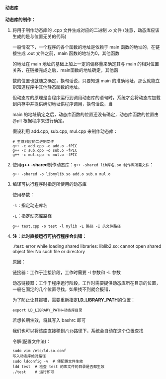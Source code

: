 #### 动态库

**动态库的制作：**

1. 将用于制作动态库的 .cpp 文件生成对应的二进制 .o 文件 (注意，动态库应该生成的是与位置无关的代码)

    一般情况下，一个程序的各个函数的地址是依赖于 main 函数的地址的，在链接生成 .out 文件之前，main 函数的地址为0，其他函数

    的地址在 main 地址的基础上加上一定的偏移量来确定其与 main 的相对位置关系，在链接完成之后，main函数的地址确定，其他函

    数的位置也就随之确定，换句话说，只要知道 main 的准确地址，那么就能立刻知道程序中其他静态函数的地址。

    但动态库的原理是当程序运行到调用动态库的语句时，系统才会将动态库加载到内存中并提供确切地址供程序调用，换句话说，当

    main 的地址确定之后，动态库函数的位置还没有确定，动态库函数的位置由 @plt 根据程序来进行确定。

    假设利用 add.cpp, sub.cpp, mul.cpp 来制作动态库：

    ```shell
    # 生成对应的二进制文件
    g++ -c add.cpp -o add.o -fPIC
    g++ -c sub.cpp -o sub.o -fPIC
    g++ -c mul.cpp -o mul.o -fPIC
    ```

2. 使用**g++ -shared**制作动态库：`g++ -shared lib库名.so 制作库所需文件`：

    `g++ -shared -o libmylib.so add.o sub.o mul.o`

3. 编译可执行程序时指定所使用的动态库

    使用参数：

    `-l`：指定动态库名

    `-L`：指定动态库路径

    `g++ test.cpp -o test -l mylib -L 路径 -I 头文件路径`

4. **注：此时直接运行可执行程序会出错：**

    ./test: error while loading shared libraries: liblib2.so: cannot open shared object file: No such file or directory

    原因：

    链接器：工作于连接阶段，工作时需要 -l 参数和 -L 参数

    动态链接器：工作于程序运行阶段，工作时需要提供动态库所在目录的位置，一般在固定的几个位置寻找，如果找不到就会报错，

    为了防止让其报错，需要重新指定**LD_LIBRARY_PATH**的位置：

    `export LD_LIBRARY_PATH=动态库目录`

    若想长期生效，将其写入 bashrc 即可

    我们也可以将该库直接移到`/lib`路径下，系统会自动在这个位置查找

    令解(配置文件法)：

    ```shell
    sudo vim /etc/ld.so.conf
    写入动态库绝对路径
    sudo ldconfig -v  # 使配置文件生效
    ldd test  # 检查 test 的库文件的目录是否都生效
    ./test    # 运行即可
    ```

    

    